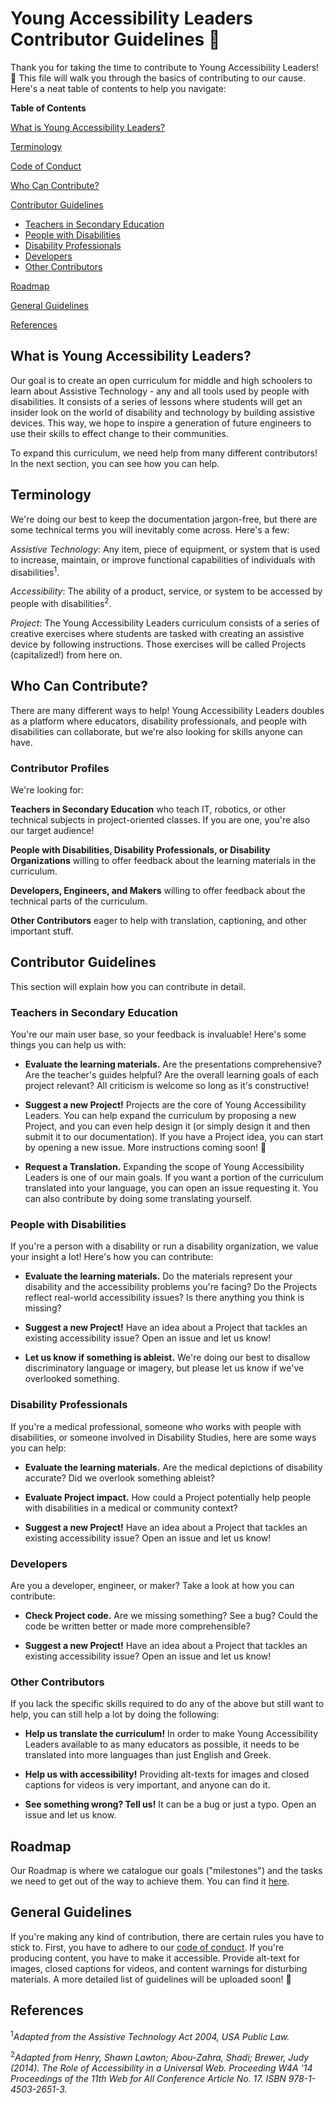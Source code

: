 # Young Accessibility Leaders Contributor Guidelines :construction:

Thank you for taking the time to contribute to Young Accessibility Leaders! :tada:
This file will walk you through the basics of contributing to our cause. Here's a neat table of contents to help you navigate:

**Table of Contents**

[What is Young Accessibility Leaders?](#what-is-young-accessibility-leaders)

[Terminology](#terminology)

[Code of Conduct](https://github.com/theo-bech/Young-Accessibility-Leaders/blob/master/CODE_OF_CONDUCT.md)

[Who Can Contribute?](#who-can-contribute)

[Contributor Guidelines](#contributor-guidelines)
  
  - [Teachers in Secondary Education](#teachers-in-secondary-education)
  - [People with Disabilities](#people-with-disabilities)
  - [Disability Professionals](#disability-professionals)
  - [Developers](#developers)
  - [Other Contributors](#other-contributors)

[Roadmap](#roadmap)

[General Guidelines](#general-guidelines) 

[References](#references)


## What is Young Accessibility Leaders?

Our goal is to create an open curriculum for middle and high schoolers to learn about Assistive Technology - any and all tools used by people with disabilities. It consists of a series of lessons where students will get an insider look on the world of disability and technology by building assistive devices. This way, we hope to inspire a generation of future engineers to use their skills to effect change to their communities.

To expand this curriculum, we need help from many different contributors! In the next section, you can see how you can help. 

## Terminology

We're doing our best to keep the documentation jargon-free, but there are some technical terms you will inevitably come across. Here's a few:

*Assistive Technology*: Any item, piece of equipment, or system that is used to increase, maintain, or improve functional capabilities of individuals with disabilities<sup>1</sup>.

*Accessibility*: The ability of a product, service, or system to be accessed by people with disabilities<sup>2</sup>.

*Project*: The Young Accessibility Leaders curriculum consists of a series of creative exercises where students are tasked with creating an assistive device by following instructions. Those exercises will be called Projects (capitalized!) from here on. 

## Who Can Contribute?

There are many different ways to help! Young Accessibility Leaders doubles as a platform where educators, disability professionals, and people with disabilities can collaborate, but we're also looking for skills anyone can have. 

### Contributor Profiles

We're looking for:

**Teachers in Secondary Education** who teach IT, robotics, or other technical subjects in project-oriented classes. If you are one, you're also our target audience!

**People with Disabilities, Disability Professionals, or Disability Organizations** willing to offer feedback about the learning materials in the curriculum. 

**Developers, Engineers, and Makers** willing to offer feedback about the technical parts of the curriculum. 

**Other Contributors** eager to help with translation, captioning, and other important stuff. 

## Contributor Guidelines

This section will explain how you can contribute in detail.

### Teachers in Secondary Education

You're our main user base, so your feedback is invaluable! Here's some things you can help us with:

- **Evaluate the learning materials.** Are the presentations comprehensive? Are the teacher's guides helpful? Are the overall learning goals of each project relevant? All criticism is welcome so long as it's constructive!

- **Suggest a new Project!** Projects are the core of Young Accessibility Leaders. You can help expand the curriculum by proposing a new Project, and you can even help design it (or simply design it and then submit it to our documentation). If you have a Project idea, you can start by opening a new issue. More instructions coming soon! :construction:

- **Request a Translation.** Expanding the scope of Young Accessibility Leaders is one of our main goals. If you want a portion of the curriculum translated into your language, you can open an issue requesting it. You can also contribute by doing some translating yourself.

### People with Disabilities

If you're a person with a disability or run a disability organization, we value your insight a lot! Here's how you can contribute:

- **Evaluate the learning materials.** Do the materials represent your disability and the accessibility problems you're facing? Do the Projects reflect real-world accessibility issues? Is there anything you think is missing?

- **Suggest a new Project!** Have an idea about a Project that tackles an existing accessibility issue? Open an issue and let us know!

- **Let us know if something is ableist.**  We're doing our best to disallow discriminatory language or imagery, but please let us know if we've overlooked something. 

### Disability Professionals

If you're a medical professional, someone who works with people with disabilities, or someone involved in Disability Studies, here are some ways you can help:

- **Evaluate the learning materials.** Are the medical depictions of disability accurate? Did we overlook something ableist? 

- **Evaluate Project impact.** How could a Project potentially help people with disabilities in a medical or community context?

- **Suggest a new Project!** Have an idea about a Project that tackles an existing accessibility issue? Open an issue and let us know!

### Developers

Are you a developer, engineer, or maker? Take a look at how you can contribute:

- **Check Project code.** Are we missing something? See a bug? Could the code be written better or made more comprehensible?

- **Suggest a new Project!** Have an idea about a Project that tackles an existing accessibility issue? Open an issue and let us know! 

### Other Contributors

If you lack the specific skills required to do any of the above but still want to help, you can still help a lot by doing the following:

- **Help us translate the curriculum!** In order to make Young Accessibility Leaders available to as many educators as possible, it needs to be translated into more languages than just English and Greek. 

- **Help us with accessibility!** Providing alt-texts for images and closed captions for videos is very important, and anyone can do it.

- **See something wrong? Tell us!** It can be a bug or just a typo. Open an issue and let us know. 

## Roadmap

Our Roadmap is where we catalogue our goals ("milestones") and the tasks we need to get out of the way to achieve them. You can find it [here](https://github.com/theo-bech/Young-Accessibility-Leaders/issues/1).

## General Guidelines 

If you're making any kind of contribution, there are certain rules you have to stick to. First, you have to adhere to our [code of conduct](https://github.com/theo-bech/Young-Accessibility-Leaders/blob/master/CODE_OF_CONDUCT.md). If you're producing content, you have to make it accessible. Provide alt-text for images, closed captions for videos, and content warnings for disturbing materials. A more detailed list of guidelines will be uploaded soon! :construction:

## References

<sup>1</sup>*Adapted from the Assistive Technology Act 2004, USA Public Law.*

<sup>2</sup>*Adapted from Henry, Shawn Lawton; Abou-Zahra, Shadi; Brewer, Judy (2014). The Role of Accessibility in a Universal Web. Proceeding W4A '14 Proceedings of the 11th Web for All Conference Article No. 17. ISBN 978-1-4503-2651-3.*

